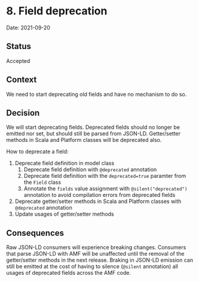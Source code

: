 # 8. Field deprecation

Date: 2021-09-20

## Status

Accepted

## Context

We need to start deprecating old fields and have no mechanism to do so.

## Decision

We will start deprecating fields. Deprecated fields should no longer be emitted nor set, but should still be parsed from JSON-LD. Getter/setter methods in Scala and Platform classes will be deprecated also.

How to deprecate a field:
1. Deprecate field definition in model class
   1. Deprecate field definition with `@deprecated` annotation
   2. Deprecate field definition with the `deprecated=true` paramter from the `Field` class
   3. Annotate the `fields` value assignment with `@silent("deprecated")` annotation to avoid compilation errors from deprecated fields
2. Deprecate getter/setter methods in Scala and Platform classes with `@deprecated` annotation
3. Update usages of getter/setter methods

## Consequences

Raw JSON-LD consumers will experience breaking changes. Consumers that parse JSON-LD with AMF will be unaffected until the removal of the getter/setter methods in the next release.
Braking in JSON-LD emission can still be emitted at the cost of having to silence (`@silent` annotation) all usages of deprecated fields across the AMF code.

